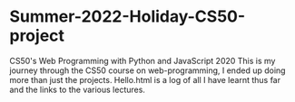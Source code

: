 # Summer-2022-Holiday-CS50-project
CS50's Web Programming with Python and JavaScript 2020
This is my journey through the CS50 course on web-programming, I ended up doing more than just the projects. Hello.html is a log of all I have learnt thus far and the links to the various lectures.
